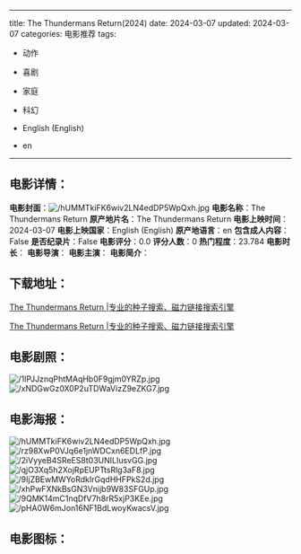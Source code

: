 
---
title: The Thundermans Return(2024)
date: 2024-03-07
updated: 2024-03-07
categories: 电影推荐
tags:
- 动作
- 喜剧
- 家庭
- 科幻

- English (English)
- en
---


> 

## **电影详情**：

**电影封面**：<img src="https://image.tmdb.org/t/p/w200/hUMMTkiFK6wiv2LN4edDP5WpQxh.jpg" alt="/hUMMTkiFK6wiv2LN4edDP5WpQxh.jpg" title="/hUMMTkiFK6wiv2LN4edDP5WpQxh.jpg">
**电影名称**：The Thundermans Return
**原产地片名**：The Thundermans Return
**电影上映时间**：2024-03-07
**电影上映国家**：English (English)
**原产地语言**：en
**包含成人内容**：False
**是否纪录片**：False
**电影评分**：0.0
**评分人数**：0
**热门程度**：23.784
**电影时长**：
**电影导演**：
**电影主演**：
**电影简介**：

## **下载地址**：
[The Thundermans Return |专业的种子搜索、磁力链接搜索引擎](https://movie.amd794.com:2083/?search=The%20Thundermans%20Return&ordering=&mode=match_phrase&page_size=10&page=1)

[The Thundermans Return |专业的种子搜索、磁力链接搜索引擎](https://movie.amd794.com:2083/?search=The%20Thundermans%20Return&ordering=&mode=match_phrase&page_size=10&page=1)
 

## **电影剧照**：
<img src="https://image.tmdb.org/t/p/original/1lPJJznqPhtMAqHb0F9gjm0YRZp.jpg" alt="/1lPJJznqPhtMAqHb0F9gjm0YRZp.jpg" title="/1lPJJznqPhtMAqHb0F9gjm0YRZp.jpg"><img src="https://image.tmdb.org/t/p/original/xNDGwGz0X0P2uTDWaVizZ9eZKG7.jpg" alt="/xNDGwGz0X0P2uTDWaVizZ9eZKG7.jpg" title="/xNDGwGz0X0P2uTDWaVizZ9eZKG7.jpg">

## **电影海报**：
<img src="https://image.tmdb.org/t/p/original/hUMMTkiFK6wiv2LN4edDP5WpQxh.jpg" alt="/hUMMTkiFK6wiv2LN4edDP5WpQxh.jpg" title="/hUMMTkiFK6wiv2LN4edDP5WpQxh.jpg"><img src="https://image.tmdb.org/t/p/original/rz98XwP0VJq6e1jnWDCxn6EDLfP.jpg" alt="/rz98XwP0VJq6e1jnWDCxn6EDLfP.jpg" title="/rz98XwP0VJq6e1jnWDCxn6EDLfP.jpg"><img src="https://image.tmdb.org/t/p/original/2iVyyeB4SReES8t03UNILIusvGG.jpg" alt="/2iVyyeB4SReES8t03UNILIusvGG.jpg" title="/2iVyyeB4SReES8t03UNILIusvGG.jpg"><img src="https://image.tmdb.org/t/p/original/qjO3Xq5h2XojRpEUPTtsRlg3aF8.jpg" alt="/qjO3Xq5h2XojRpEUPTtsRlg3aF8.jpg" title="/qjO3Xq5h2XojRpEUPTtsRlg3aF8.jpg"><img src="https://image.tmdb.org/t/p/original/9IjZBEwMWYoRdkIrGqdHHFPkS2d.jpg" alt="/9IjZBEwMWYoRdkIrGqdHHFPkS2d.jpg" title="/9IjZBEwMWYoRdkIrGqdHHFPkS2d.jpg"><img src="https://image.tmdb.org/t/p/original/xhPwFXNkBsGN3Vnijb9W83SFGUp.jpg" alt="/xhPwFXNkBsGN3Vnijb9W83SFGUp.jpg" title="/xhPwFXNkBsGN3Vnijb9W83SFGUp.jpg"><img src="https://image.tmdb.org/t/p/original/9QMK14mC1nqDfV7h8rR5xjP3KEe.jpg" alt="/9QMK14mC1nqDfV7h8rR5xjP3KEe.jpg" title="/9QMK14mC1nqDfV7h8rR5xjP3KEe.jpg"><img src="https://image.tmdb.org/t/p/original/pHA0W6mJon16NF1BdLwoyKwacsV.jpg" alt="/pHA0W6mJon16NF1BdLwoyKwacsV.jpg" title="/pHA0W6mJon16NF1BdLwoyKwacsV.jpg">

## **电影图标**：

